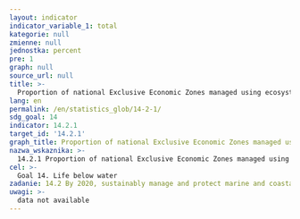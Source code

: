 ```yaml
---
layout: indicator
indicator_variable_1: total
kategorie: null
zmienne: null
jednostka: percent
pre: 1
graph: null
source_url: null
title: >-
  Proportion of national Exclusive Economic Zones managed using ecosystem-based approaches
lang: en
permalink: /en/statistics_glob/14-2-1/
sdg_goal: 14
indicator: 14.2.1
target_id: '14.2.1'
graph_title: Proportion of national Exclusive Economic Zones managed using ecosystem-based approaches
nazwa_wskaznika: >-
  14.2.1 Proportion of national Exclusive Economic Zones managed using ecosystem-based approaches
cel: >-
  Goal 14. Life below water
zadanie: 14.2 By 2020, sustainably manage and protect marine and coastal ecosystems to avoid significant adverse impacts, including by strengthening their resilience, and take action for their restoration in order to achieve healthy and productive oceans
uwagi: >-
  data not available
---
```

